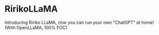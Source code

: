 # RirikoLLaMA
Introducing Ririko LLaMA, now you can run your own "ChatGPT" at home! (With OpenLLaMA, 100% FOC)

